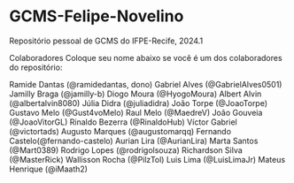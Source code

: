 # GCMS-Felipe-Novelino
Repositório pessoal de GCMS do IFPE-Recife, 2024.1

Colaboradores
Coloque seu nome abaixo se você é um dos colaboradores do repositório:

Ramide Dantas (@ramidedantas, dono)
Gabriel Alves (@GabrielAlves0501)
Jamilly Braga (@jamilly-b)
Diogo Moura (@HyogoMoura)
Albert Alvin (@albertalvin8080)
Júlia Didra (@juliadidra)
João Torpe (@JoaoTorpe)
Gustavo Melo (@Gust4voMelo)
Raul Melo (@MaedreV)
João Gouveia (@JoaoVitorGL)
Rinaldo Bezerra (@RinaldoHub)
Víctor Gabriel (@victortads)
Augusto Marques (@augustomarqq)
Fernando Castelo(@fernando-castelo)
Aurian Lira (@AurianLira)
Marta Santos (@Mart0389)
Rodrigo Lopes (@rodrigolsouza)
Richardson Silva (@MasterRick)
Wallisson Rocha (@PilzTol)
Luis Lima (@LuisLimaJr)
Mateus Henrique (@iMaath2)
